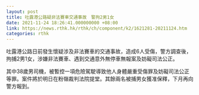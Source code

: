 ```yaml
---
layout: post
title: 吐露港公路疑非法賽車交通事故　警拘2男1女
date: 2021-11-24 18:26:41.000000000 +08:00
link: https://news.rthk.hk/rthk/ch/component/k2/1621281-20211124.htm
categories: rthk
---
```


吐露港公路日前發生懷疑涉及非法賽車的交通事故，造成6人受傷，警方調查後，拘捕2男1女，涉嫌非法賽車、遇到交通意外無停車無報案及妨礙司法公正。

其中38歲男司機，被暫控一項危險駕駛導致他人身體嚴重受傷罪及妨礙司法公正等罪。案件將於明日在粉嶺裁判法院提堂。其餘兩名被捕男女獲准保釋，下月再向警方報到。
